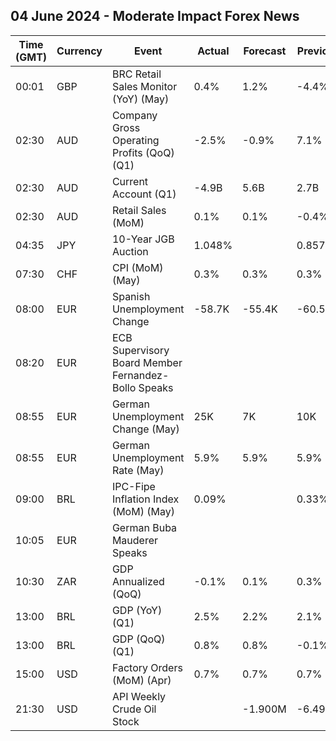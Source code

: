 ## 04 June 2024 - Moderate Impact Forex News

| Time (GMT) | Currency | Event | Actual | Forecast | Previous |
|------|----------|-------|--------|----------|----------|
| 00:01 | GBP | BRC Retail Sales Monitor (YoY) (May) | 0.4% | 1.2% | -4.4% |
| 02:30 | AUD | Company Gross Operating Profits (QoQ) (Q1) | -2.5% | -0.9% | 7.1% |
| 02:30 | AUD | Current Account (Q1) | -4.9B | 5.6B | 2.7B |
| 02:30 | AUD | Retail Sales (MoM) | 0.1% | 0.1% | -0.4% |
| 04:35 | JPY | 10-Year JGB Auction | 1.048% |  | 0.857% |
| 07:30 | CHF | CPI (MoM) (May) | 0.3% | 0.3% | 0.3% |
| 08:00 | EUR | Spanish Unemployment Change | -58.7K | -55.4K | -60.5K |
| 08:20 | EUR | ECB Supervisory Board Member Fernandez-Bollo Speaks |  |  |  |
| 08:55 | EUR | German Unemployment Change (May) | 25K | 7K | 10K |
| 08:55 | EUR | German Unemployment Rate (May) | 5.9% | 5.9% | 5.9% |
| 09:00 | BRL | IPC-Fipe Inflation Index (MoM) (May) | 0.09% |  | 0.33% |
| 10:05 | EUR | German Buba Mauderer Speaks |  |  |  |
| 10:30 | ZAR | GDP Annualized (QoQ) | -0.1% | 0.1% | 0.3% |
| 13:00 | BRL | GDP (YoY) (Q1) | 2.5% | 2.2% | 2.1% |
| 13:00 | BRL | GDP (QoQ) (Q1) | 0.8% | 0.8% | -0.1% |
| 15:00 | USD | Factory Orders (MoM) (Apr) | 0.7% | 0.7% | 0.7% |
| 21:30 | USD | API Weekly Crude Oil Stock |  | -1.900M | -6.490M |
